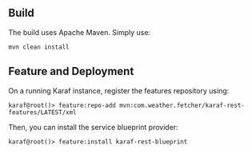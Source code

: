 
[//]: # (* **karaf-rest-example-api** is a common bundle containing the `Booking` POJO and the `BookingService` interface.   )

[//]: # ()
[//]: # (* **karaf-rest-example-blueprint** is a blueprint bundle providing the `BookingServiceRest` implementation of the `BookingService` interface.)

[//]: # ()
[//]: # (* **karaf-rest-example-features** provides a Karaf features repository used for the deployment.)

## Build

The build uses Apache Maven. Simply use:

```
mvn clean install
```

## Feature and Deployment

On a running Karaf instance, register the features repository using:

```
karaf@root()> feature:repo-add mvn:com.weather.fetcher/karaf-rest-features/LATEST/xml
```

Then, you can install the service blueprint provider:

```
karaf@root()> feature:install karaf-rest-blueprint
```